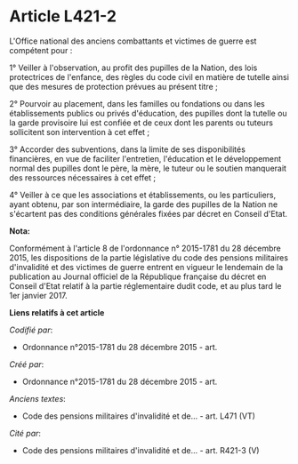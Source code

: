 # Article L421-2

L'Office national des anciens combattants et victimes de guerre est compétent pour :

1° Veiller à l'observation, au profit des pupilles de la Nation, des lois protectrices de l'enfance, des règles du code civil
en matière de tutelle ainsi que des mesures de protection prévues au présent titre ;

2° Pourvoir au placement, dans les familles ou fondations ou dans les établissements publics ou privés d'éducation, des
pupilles dont la tutelle ou la garde provisoire lui est confiée et de ceux dont les parents ou tuteurs sollicitent son
intervention à cet effet ;

3° Accorder des subventions, dans la limite de ses disponibilités financières, en vue de faciliter l'entretien, l'éducation
et le développement normal des pupilles dont le père, la mère, le tuteur ou le soutien manquerait des ressources nécessaires
à cet effet ;

4° Veiller à ce que les associations et établissements, ou les particuliers, ayant obtenu, par son intermédiaire, la garde
des pupilles de la Nation ne s'écartent pas des conditions générales fixées par décret en Conseil d'Etat.

**Nota:**

Conformément à l'article 8 de l'ordonnance n° 2015-1781 du 28 décembre 2015, les dispositions de la partie législative du
code des pensions militaires d'invalidité et des victimes de guerre entrent en vigueur le lendemain de la publication au
Journal officiel de la République française du décret en Conseil d'Etat relatif à la partie réglementaire dudit code, et au
plus tard le 1er janvier 2017.

**Liens relatifs à cet article**

_Codifié par_:

  - Ordonnance n°2015-1781 du 28 décembre 2015 - art.

_Créé par_:

  - Ordonnance n°2015-1781 du 28 décembre 2015 - art.

_Anciens textes_:

  - Code des pensions militaires d'invalidité et de... - art. L471 (VT)

_Cité par_:

  - Code des pensions militaires d'invalidité et de... - art. R421-3 (V)
